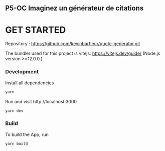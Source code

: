 ## P5-OC Imaginez un générateur de citations

# GET STARTED

Repository : https://github.com/kevinbarfleur/quote-generator.git

The bundler used for this project is vitejs: https://vitejs.dev/guide/
(Node.js version >=12.0.0.)

### Development

Install all dependencies

```bash
yarn
```

Run and visit http://localhost:3000

```bash
yarn dev
```

### Build

To build the App, run

```bash
yarn build
```
